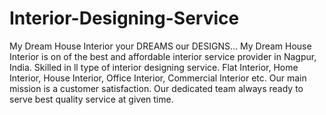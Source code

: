 # Interior-Designing-Service
My Dream House Interior  your DREAMS our DESIGNS…  My Dream House Interior is on of the best and affordable interior service provider in Nagpur, India. Skilled in ll type of interior designing service. Flat Interior, Home Interior, House Interior, Office Interior, Commercial Interior etc. Our main mission is a customer satisfaction. Our dedicated team always ready to serve best quality service at given time.
